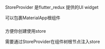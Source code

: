 StoreProvider 是flutter_redux 提供的UI widget

可以包裹MaterialApp根组件

###

方便你创建使用store

需要通过StoreProvider在组件树根节点注入store